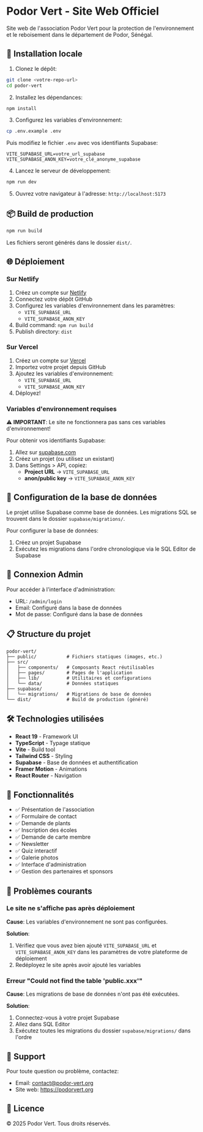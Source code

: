 # Podor Vert - Site Web Officiel

Site web de l'association Podor Vert pour la protection de l'environnement et le reboisement dans le département de Podor, Sénégal.

## 🚀 Installation locale

1. Clonez le dépôt:
```bash
git clone <votre-repo-url>
cd podor-vert
```

2. Installez les dépendances:
```bash
npm install
```

3. Configurez les variables d'environnement:
```bash
cp .env.example .env
```

Puis modifiez le fichier `.env` avec vos identifiants Supabase:
```env
VITE_SUPABASE_URL=votre_url_supabase
VITE_SUPABASE_ANON_KEY=votre_clé_anonyme_supabase
```

4. Lancez le serveur de développement:
```bash
npm run dev
```

5. Ouvrez votre navigateur à l'adresse: `http://localhost:5173`

## 📦 Build de production

```bash
npm run build
```

Les fichiers seront générés dans le dossier `dist/`.

## 🌐 Déploiement

### Sur Netlify

1. Créez un compte sur [Netlify](https://www.netlify.com/)
2. Connectez votre dépôt GitHub
3. Configurez les variables d'environnement dans les paramètres:
   - `VITE_SUPABASE_URL`
   - `VITE_SUPABASE_ANON_KEY`
4. Build command: `npm run build`
5. Publish directory: `dist`

### Sur Vercel

1. Créez un compte sur [Vercel](https://vercel.com/)
2. Importez votre projet depuis GitHub
3. Ajoutez les variables d'environnement:
   - `VITE_SUPABASE_URL`
   - `VITE_SUPABASE_ANON_KEY`
4. Déployez!

### Variables d'environnement requises

⚠️ **IMPORTANT**: Le site ne fonctionnera pas sans ces variables d'environnement!

Pour obtenir vos identifiants Supabase:
1. Allez sur [supabase.com](https://supabase.com/)
2. Créez un projet (ou utilisez un existant)
3. Dans Settings > API, copiez:
   - **Project URL** → `VITE_SUPABASE_URL`
   - **anon/public key** → `VITE_SUPABASE_ANON_KEY`

## 🔑 Configuration de la base de données

Le projet utilise Supabase comme base de données. Les migrations SQL se trouvent dans le dossier `supabase/migrations/`.

Pour configurer la base de données:
1. Créez un projet Supabase
2. Exécutez les migrations dans l'ordre chronologique via le SQL Editor de Supabase

## 👤 Connexion Admin

Pour accéder à l'interface d'administration:
- URL: `/admin/login`
- Email: Configuré dans la base de données
- Mot de passe: Configuré dans la base de données

## 📋 Structure du projet

```
podor-vert/
├── public/           # Fichiers statiques (images, etc.)
├── src/
│   ├── components/   # Composants React réutilisables
│   ├── pages/        # Pages de l'application
│   ├── lib/          # Utilitaires et configurations
│   └── data/         # Données statiques
├── supabase/
│   └── migrations/   # Migrations de base de données
└── dist/             # Build de production (généré)
```

## 🛠️ Technologies utilisées

- **React 19** - Framework UI
- **TypeScript** - Typage statique
- **Vite** - Build tool
- **Tailwind CSS** - Styling
- **Supabase** - Base de données et authentification
- **Framer Motion** - Animations
- **React Router** - Navigation

## 📝 Fonctionnalités

- ✅ Présentation de l'association
- ✅ Formulaire de contact
- ✅ Demande de plants
- ✅ Inscription des écoles
- ✅ Demande de carte membre
- ✅ Newsletter
- ✅ Quiz interactif
- ✅ Galerie photos
- ✅ Interface d'administration
- ✅ Gestion des partenaires et sponsors

## 🐛 Problèmes courants

### Le site ne s'affiche pas après déploiement

**Cause**: Les variables d'environnement ne sont pas configurées.

**Solution**:
1. Vérifiez que vous avez bien ajouté `VITE_SUPABASE_URL` et `VITE_SUPABASE_ANON_KEY` dans les paramètres de votre plateforme de déploiement
2. Redéployez le site après avoir ajouté les variables

### Erreur "Could not find the table 'public.xxx'"

**Cause**: Les migrations de base de données n'ont pas été exécutées.

**Solution**:
1. Connectez-vous à votre projet Supabase
2. Allez dans SQL Editor
3. Exécutez toutes les migrations du dossier `supabase/migrations/` dans l'ordre

## 📧 Support

Pour toute question ou problème, contactez:
- Email: contact@podor-vert.org
- Site web: https://podorvert.org

## 📄 Licence

© 2025 Podor Vert. Tous droits réservés.
